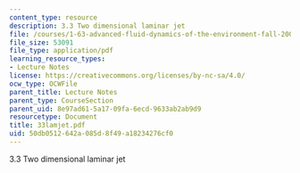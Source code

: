 ```yaml
---
content_type: resource
description: 3.3 Two dimensional laminar jet
file: /courses/1-63-advanced-fluid-dynamics-of-the-environment-fall-2002/50db0512642a085d8f49a18234276cf0_33lamjet.pdf
file_size: 53091
file_type: application/pdf
learning_resource_types:
- Lecture Notes
license: https://creativecommons.org/licenses/by-nc-sa/4.0/
ocw_type: OCWFile
parent_title: Lecture Notes
parent_type: CourseSection
parent_uid: 8e97ad61-5a17-09fa-6ecd-9633ab2ab9d9
resourcetype: Document
title: 33lamjet.pdf
uid: 50db0512-642a-085d-8f49-a18234276cf0
---
```

3.3 Two dimensional laminar jet